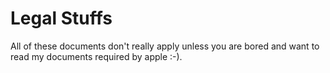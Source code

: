 # Legal Stuffs
All of these documents don't really apply unless you are bored and want to read my documents required by apple :-).
